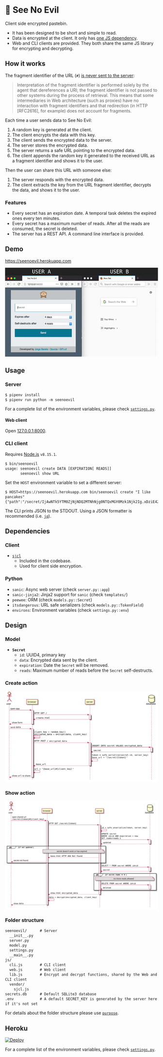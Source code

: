 # 🙈 See No Evil

Client side encrypted pastebin.

- It has been designed to be short and simple to read.
- Data is encrypted at the client. It only has [one JS dependency](http://bitwiseshiftleft.github.io/sjcl/).
- Web and CLI clients are provided. They both share the same JS library for encrypting and decrypting.

## How it works

The fragment identifier of the URL (`#`) [is never sent to the server](https://www.w3.org/TR/webarch/#media-type-fragid):

> Interpretation of the fragment identifier is performed solely by the agent that dereferences a URI; the fragment identifier is not passed to other systems during the process of retrieval. This means that some intermediaries in Web architecture (such as proxies) have no interaction with fragment identifiers and that redirection (in HTTP [RFC2616], for example) does not account for fragments.

Each time a user sends data to See No Evil:

1. A random key is generated at the client.
2. The client encrypts the data with this key.
3. The client sends the encrypted data to the server.
4. The server stores the encrypted data.
5. The server returns a safe URL pointing to the encrypted data.
6. The client appends the random key it generated to the received URL as a fragment identifier and shows it to the user.

Then the user can share this URL with someone else:

1. The server responds with the encrypted data.
2. The client extracts the key from the URL fragment identifier, decrypts the data, and shows it to the user.


### Features

- Every secret has an expiration date. A temporal task deletes the expired ones every ten minutes.
- Every secret has a maximum number of reads. After all the reads are consumed, the secret is deleted.
- The server has a REST API. A command line interface is provided.

## Demo

https://seenoevil.herokuapp.com

![screen recording](docs/seenoevil.gif)


## Usage

### Server

```
$ pipenv install
$ pipenv run python -m seenoevil
```
For a complete list of the environment variables, please check [`settings.py`](seenoevil/settings.py).

#### Web client

Open [127.0.0.1:8000](http://127.0.0.1:8000).

### CLI client

Requires [Node.js](https://nodejs.org/en/) `v8.15.1`.

```
$ bin/seenoevil
usage: seenoevil create DATA [EXPIRATION[ READS]]
       seenoevil show URL
```

Set the `HOST` environment variable to set a different server:

```
$ HOST=https://seenoevil.herokuapp.com bin/seenoevil create "I like pancakes"
{"path":"/secret/IjAwNTk5YTM0ZjNjNDQ2MTNhNjg0NTQxMGY0Mzk1Njk2Ig.xDziE424HiU5Qb0u8FgdaSda2Ug#Ji3WsojAmAJ7hwb5fggY3KI92PLFOtmC_v9UYwNM3QY"}%
```

The CLI prints JSON to the STDOUT. Using a JSON formatter is recommended (i.e. [`jq`](https://stedolan.github.io/jq/)).


## Dependencies

### Client

- [`sjcl`](http://bitwiseshiftleft.github.io/sjcl/)
  - Included in the codebase.
  - Used for client side encryption.

### Python
- `sanic`: Async web server (check `server.py::app`)
- `sanic-jinja2`: Jinja2 support for `sanic` (check `templates/`)
- `peewee`: ORM (check `models.py::Secret`)
- `itsdangerous`: URL safe serializers (check `models.py::TokenField`)
- `environs`: Environment variables (check `settings.py::env`)

## Design

### Model

- **`Secret`**
  - `id`: UUID4, primary key
  - `data`: Encrypted data sent by the client.
  - `expiration`: Date the `Secret` will be removed.
  - `reads`: Maximum number of reads before the `Secret` self-destructs.

### Create action

![Create action – Sequence diagram](docs/diagrams/create.svg)

### Show action

![Create action – Sequence diagram](docs/diagrams/show.svg)


### Folder structure

```
seenoevil/      # Server
  __init__.py
  server.py
  model.py
  settings.py
  __main__.py
js/
  cli.js        # CLI client
  web.js        # Web client
  lib.js        # Encrypt and decrypt functions, shared by the Web and CLI client
  vendor/
    sjcl.js
secrets.db      # Default SQLite3 database
.env            # A default SECRET_KEY is generated by the server here if it's not set
```

For details about the folder structure please use [`purpose`](https://github.com/jamiebuilds/purposefile).


## Heroku

[![Deploy](https://www.herokucdn.com/deploy/button.svg)](https://heroku.com/deploy?template=https://github.com/jorgebg/seenoevil)

For a complete list of the environment variables, please check [`settings.py`](seenoevil/settings.py).
